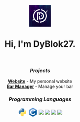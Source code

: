 <div align="center">
  <img align="center" width="70px" src="./assets/logo.png">
  <h1>Hi, I'm DyBlok27.</h1>

  <br>
  <h3><i>Projects</i></h3>
  <strong><a href="https://dyblok.com">Website</a></strong> - My personal website
  <br>
  <strong><a href="https://github.com/DyBlok27/bar-manager">Bar Manager</a></strong> - Manage your bar
  <br>
  <h3><i>Programming Languages</i></h3>
  <img align="center" width="30px" src="./assets/languages/python.svg">
  <img align="center" width="30px" src="./assets/languages/c.svg">
  <img align="center" width="30px" src="./assets/languages/nodejs.svg">
  <img align="center" width="30px" src="./assets/languages/javascript.svg">
  <img align="center" width="30px" src="./assets/languages/html.svg">
  <img align="center" width="30px" src="./assets/languages/css.svg">
  <br>
</div>
